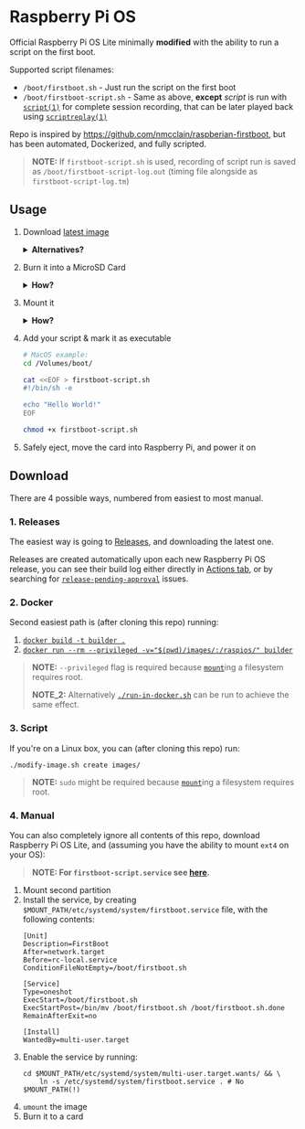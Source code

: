 Raspberry Pi OS
================

Official Raspberry Pi OS Lite minimally **modified** with the ability to run a script on the first boot.

Supported script filenames:

* `/boot/firstboot.sh` - Just run the script on the first boot
* `/boot/firstboot-script.sh` - Same as above, **except** _script_ is run with  [`script(1)`][script] for complete session recording, that can be later played back using [`scriptreplay(1)`][replay]

[script]: http://man7.org/linux/man-pages/man1/script.1.html
[replay]: http://man7.org/linux/man-pages/man1/scriptreplay.1.html

Repo is inspired by https://github.com/nmcclain/raspberian-firstboot, but has been automated, Dockerized, and fully scripted.

> **NOTE:** If `firstboot-script.sh` is used, recording of script run is saved as `/boot/firstboot-script-log.out` (timing file alongside as `firstboot-script-log.tm`)

## Usage

1. Download [latest image][latest]
    <details><summary><b>Alternatives?</b></summary>

    If downloading images built by other people is not your thing, you can also:
    
    1. Modify images yourself using provided scripts (in [Docker], or [not]), or even
    1. [Manually] apply all necessary modifications
    </details>
    
    [latest]: #1-releases
    [docker]: #2-docker
    [not]: #3-script
    [manually]: #4-manual
1. Burn it into a MicroSD Card
    <details><summary><b>How?</b></summary>
    
    1. Probably the easiest is to use [Etcher]
    1. Another way is [using `dd`][dd] on Linux:
        ```shell script
        dd bs=4M if=path/to/downloaded/file.img of=/dev/sdX conv=fsync
        ```
    1. Or MacOS:
        ```shell script
        dd bs=4M if=path/to/downloaded/file.img of=/dev/diskX conv=fsync
        ```
        
    **NOTE:** `boot` partition will usually get mounted as `/Volumes/boot/` on MacOS, and _probably_ `/mnt/boot/` on Linux.
    </details>
    
    [Etcher]: https://www.balena.io/etcher/
    [dd]: https://www.raspberrypi.org/documentation/installation/installing-images/linux.md
1. Mount it
    <details><summary><b>How?</b></summary>
    
    1. **\[MacOS\]** Simply re-inserting the card should do the trick, if not then `diskutil`, or `Disk Utility` should help
    1. **\[Linux\]** Hard to say exactly, but sth like:
    ```sh
    mkdir -p /mnt/boot/
    sudo mount /dev/sdX /mnt/boot/
    ```
    </details>

1. Add your script & mark it as executable
    ```sh
    # MacOS example:
    cd /Volumes/boot/
    
    cat <<EOF > firstboot-script.sh
    #!/bin/sh -e
    
    echo "Hello World!"
    EOF
    
    chmod +x firstboot-script.sh
    ```
1. Safely eject, move the card into Raspberry Pi, and power it on

## Download

There are 4 possible ways, numbered from easiest to most manual.

### 1. Releases

The easiest way is going to [Releases], and downloading the latest one.

Releases are created automatically upon each new Raspberry Pi OS release, you can see their build log either directly in [Actions tab][actions], or by searching for [`release-pending-approval`][issues] issues. 

[Releases]: https://github.com/meeDamian/raspios/releases
[actions]: https://github.com/meeDamian/raspios/actions
[issues]: https://github.com/meeDamian/raspios/issues?q=is%3Aissue+sort%3Aupdated-desc+label%3Arelease-pending-approval+


### 2. Docker

Second easiest path is (after cloning this repo) running:

1. [`docker build -t builder .`][docker-build]
1. [`docker run --rm --privileged -v="$(pwd)/images/:/raspios/" builder`][docker-run]

[docker-build]: https://github.com/meeDamian/raspios/blob/731a1681e0f9dd9ba8b02b810bb473c286b405e7/.github/workflows/release.yml#L34
[docker-run]: https://github.com/meeDamian/raspios/blob/731a1681e0f9dd9ba8b02b810bb473c286b405e7/.github/workflows/release.yml#L40

> **NOTE:** `--privileged` flag is required because [`mount`]ing a filesystem requires root.
>
>**NOTE_2:** Alternatively [`./run-in-docker.sh`][run] can be run to achieve the same effect.

[run]: /run-in-docker.sh


### 3. Script

If you're on a Linux box, you can (after cloning this repo) run:

```shell script
./modify-image.sh create images/
```

> **NOTE:** `sudo` might be required because [`mount`]ing a filesystem requires root.

[`mount`]: https://github.com/meeDamian/raspios/blob/d3af7a29ee4c9cd09aae68badec95725c58c7010/modify-image.sh#L199


### 4. Manual

You can also completely ignore all contents of this repo, download Raspberry Pi OS Lite, and (assuming you have the ability to mount `ext4` on your OS):

> **NOTE: For `firstboot-script.service` see [here].**

[here]: /firstboot-script.service

1. Mount second partition
1. Install the service, by creating `$MOUNT_PATH/etc/systemd/system/firstboot.service` file, with the following contents:
    ```unit file (systemd)
    [Unit]
    Description=FirstBoot
    After=network.target
    Before=rc-local.service
    ConditionFileNotEmpty=/boot/firstboot.sh
    
    [Service]
    Type=oneshot
    ExecStart=/boot/firstboot.sh
    ExecStartPost=/bin/mv /boot/firstboot.sh /boot/firstboot.sh.done
    RemainAfterExit=no
    
    [Install]
    WantedBy=multi-user.target
    ```
1. Enable the service by running:
    ```shell script
    cd $MOUNT_PATH/etc/systemd/system/multi-user.target.wants/ && \
        ln -s /etc/systemd/system/firstboot.service . # No $MOUNT_PATH(!)
    ```
1. `umount` the image
1. Burn it to a card
